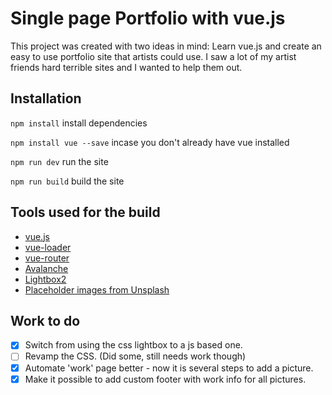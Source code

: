 # Single page Portfolio with vue.js

This project was created with two ideas in mind: Learn vue.js and create an easy to use portfolio site that artists could use. I saw a lot of my artist friends hard terrible sites and I wanted to help them out.

## Installation

`npm install` install dependencies

`npm install vue --save` incase you don't already have vue installed

`npm run dev` run the site

`npm run build` build the site

## Tools used for the build

- [vue.js](https://vuejs.org/)
- [vue-loader](https://github.com/vuejs/vue-loader)
- [vue-router](https://github.com/vuejs/vue-router)
- [Avalanche](http://colourgarden.net/avalanche/)
- [Lightbox2](http://lokeshdhakar.com/projects/lightbox2/)
- [Placeholder images from Unsplash](https://unsplash.com/)

## Work to do

- [x] Switch from using the css lightbox to a js based one.
- [ ] Revamp the CSS. (Did some, still needs work though)
- [x] Automate 'work' page better - now it is several steps to add a picture.
- [x] Make it possible to add custom footer with work info for all pictures. 